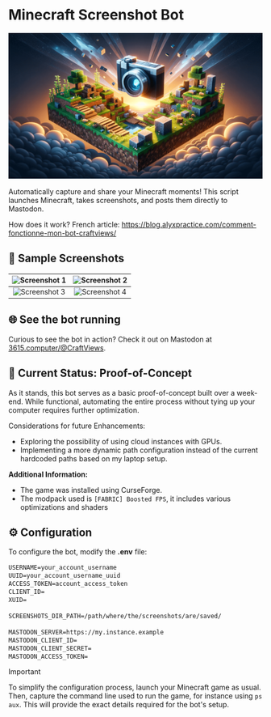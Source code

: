 # Minecraft Screenshot Bot

![Minecraft Screenshot Bot Banner](./docs/img/banner.png)

Automatically capture and share your Minecraft moments! This script launches Minecraft, takes screenshots, and posts them directly to Mastodon.

How does it work? French article: https://blog.alyxpractice.com/comment-fonctionne-mon-bot-craftviews/

## 📸 Sample Screenshots

| ![Screenshot 1](./docs/img/screenshot_01.png) | ![Screenshot 2](./docs/img/screenshot_02.png) |
| :-------------------------------------------: | :-------------------------------------------: |
| ![Screenshot 3](./docs/img/screenshot_03.png) | ![Screenshot 4](./docs/img/screenshot_04.png) |

## 🌐 See the bot running

Curious to see the bot in action? Check it out on Mastodon at [3615.computer/@CraftViews](https://3615.computer/@CraftViews/).

## 🚧 Current Status: Proof-of-Concept

As it stands, this bot serves as a basic proof-of-concept built over a week-end. While functional, automating the entire process without tying up your computer requires further optimization.

Considerations for future Enhancements:

- Exploring the possibility of using cloud instances with GPUs.
- Implementing a more dynamic path configuration instead of the current hardcoded paths based on my laptop setup.

**Additional Information:**

- The game was installed using CurseForge.
- The modpack used is `[FABRIC] Boosted FPS`, it includes various optimizations and shaders

## ⚙️ Configuration

To configure the bot, modify the **.env** file:

```
USERNAME=your_account_username
UUID=your_account_username_uuid
ACCESS_TOKEN=account_access_token
CLIENT_ID=
XUID=

SCREENSHOTS_DIR_PATH=/path/where/the/screenshots/are/saved/

MASTODON_SERVER=https://my.instance.example
MASTODON_CLIENT_ID=
MASTODON_CLIENT_SECRET=
MASTODON_ACCESS_TOKEN=
```

> [!IMPORTANT]  
> To simplify the configuration process, launch your Minecraft game as usual. Then, capture the command line used to run the game, for instance using `ps aux`. This will provide the exact details required for the bot's setup.
